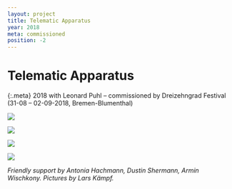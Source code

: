 ```yaml
---
layout: project
title: Telematic Apparatus
year: 2018
meta: commissioned
position: -2
---
```


# Telematic Apparatus

{:.meta}
2018 with Leonard Puhl – commissioned by Dreizehngrad Festival (31-08 – 02-09-2018, Bremen-Blumenthal)

![](/TA_13grad-2018_lk-14-800px.jpg)

![](/TA_13grad-2018_lk-15-800px.jpg)

![](/TA_13grad-2018_lk-16-800px.jpg)

![](/TA_13grad-2018_lk-10-800px.jpg)

*Friendly support by Antonia Hachmann, Dustin Shermann, Armin Wischkony. Pictures by Lars Kämpf.*